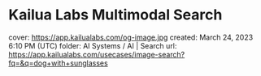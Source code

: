 # Kailua Labs Multimodal Search

cover: https://app.kailualabs.com/og-image.jpg
created: March 24, 2023 6:10 PM (UTC)
folder: AI Systems / AI | Search
url: https://app.kailualabs.com/usecases/image-search?fq=&q=dog+with+sunglasses